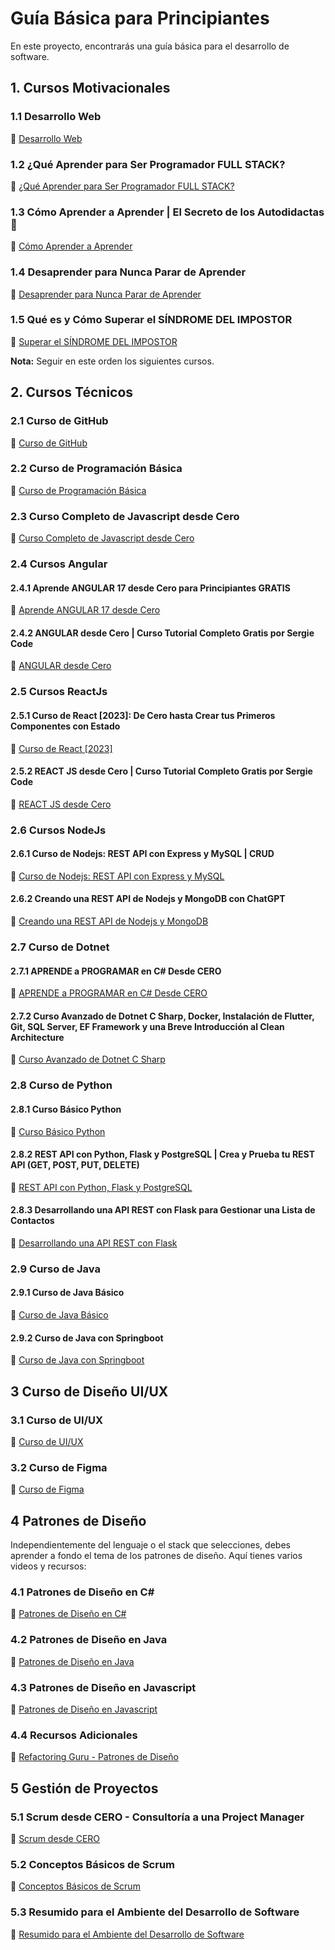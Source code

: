 # Guía Básica para Principiantes

En este proyecto, encontrarás una guía básica para el desarrollo de software.

## 1. Cursos Motivacionales

### 1.1 Desarrollo Web
🔗 [Desarrollo Web](https://youtu.be/ExsGyZDBlJQ)

### 1.2 ¿Qué Aprender para Ser Programador FULL STACK?
🔗 [¿Qué Aprender para Ser Programador FULL STACK?](https://www.youtube.com/watch?v=ePZBgZfoQLE)

### 1.3 Cómo Aprender a Aprender | El Secreto de los Autodidactas 🧠
🔗 [Cómo Aprender a Aprender](https://www.youtube.com/watch?v=jD12EKtDJTU)

### 1.4 Desaprender para Nunca Parar de Aprender
🔗 [Desaprender para Nunca Parar de Aprender](https://www.youtube.com/watch?v=pnYxPfLUQEQ)

### 1.5 Qué es y Cómo Superar el SÍNDROME DEL IMPOSTOR
🔗 [Superar el SÍNDROME DEL IMPOSTOR](https://www.youtube.com/watch?v=ZEyjjcuzkyw)

**Nota:** Seguir en este orden los siguientes cursos.

## 2. Cursos Técnicos

### 2.1 Curso de GitHub
🔗 [Curso de GitHub](https://www.youtube.com/watch?v=VdGzPZ31ts8)

### 2.2 Curso de Programación Básica
🔗 [Curso de Programación Básica](https://platzi.com/cursos/programacion-basica/)

### 2.3 Curso Completo de Javascript desde Cero
🔗 [Curso Completo de Javascript desde Cero](https://www.youtube.com/watch?v=Eh-s-n_6zNQ&list=PLhSj3UTs2_yVC0iaCGf16glrrfXuiSd0G)

### 2.4 Cursos Angular
#### 2.4.1 Aprende ANGULAR 17 desde Cero para Principiantes GRATIS
🔗 [Aprende ANGULAR 17 desde Cero](https://www.youtube.com/watch?v=f7unUpshmpA&pp=ygUNY3Vyc28gYW5ndWxhcg%3D%3D)

#### 2.4.2 ANGULAR desde Cero | Curso Tutorial Completo Gratis por Sergie Code
🔗 [ANGULAR desde Cero](https://www.youtube.com/watch?v=soInCF7nbDw)

### 2.5 Cursos ReactJs
#### 2.5.1 Curso de React [2023]: De Cero hasta Crear tus Primeros Componentes con Estado
🔗 [Curso de React [2023]](https://www.youtube.com/watch?v=7iobxzd_2wY&list=PLUofhDIg_38q4D0xNWp7FEHOTcZhjWJ29)

#### 2.5.2 REACT JS desde Cero | Curso Tutorial Completo Gratis por Sergie Code
🔗 [REACT JS desde Cero](https://www.youtube.com/watch?v=ladwC6Lrs-M)

### 2.6 Cursos NodeJs
#### 2.6.1 Curso de Nodejs: REST API con Express y MySQL | CRUD
🔗 [Curso de Nodejs: REST API con Express y MySQL](https://www.youtube.com/watch?v=F5oOq-FWUl4&list=PLnfMiP0v59hAUA6QJNKBwKJyq5_gFkCYL)

#### 2.6.2 Creando una REST API de Nodejs y MongoDB con ChatGPT
🔗 [Creando una REST API de Nodejs y MongoDB](https://www.youtube.com/watch?v=NJJ6ZDTDseg)

### 2.7 Curso de Dotnet
#### 2.7.1 APRENDE a PROGRAMAR en C# Desde CERO
🔗 [APRENDE a PROGRAMAR en C# Desde CERO](https://www.youtube.com/watch?v=SXO2izdW398&list=PL8gxzfBmzgexdFa0XZZSZZn2Ogx3j-Qd5)

#### 2.7.2 Curso Avanzado de Dotnet C Sharp, Docker, Instalación de Flutter, Git, SQL Server, EF Framework y una Breve Introducción al Clean Architecture
🔗 [Curso Avanzado de Dotnet C Sharp](https://www.youtube.com/playlist?list=PL5oPNTwQiIK2TAUa6j1r_xX3743S8Cclf)

### 2.8 Curso de Python
#### 2.8.1 Curso Básico Python
🔗 [Curso Básico Python](https://www.youtube.com/watch?v=Kp4Mvapo5kc)

#### 2.8.2 REST API con Python, Flask y PostgreSQL | Crea y Prueba tu REST API (GET, POST, PUT, DELETE)
🔗 [REST API con Python, Flask y PostgreSQL](https://www.youtube.com/watch?v=riijt-xcqYI)

#### 2.8.3 Desarrollando una API REST con Flask para Gestionar una Lista de Contactos
🔗 [Desarrollando una API REST con Flask](https://www.youtube.com/watch?v=tcGtwhaRmok)

### 2.9 Curso de Java
#### 2.9.1 Curso de Java Básico
🔗 [Curso de Java Básico](https://www.youtube.com/watch?v=W86KTBSiX2o)

#### 2.9.2 Curso de Java con Springboot
🔗 [Curso de Java con Springboot](https://www.youtube.com/playlist?list=PLCIjncxyvEHbSAhlMhSrMROJtg1s_tlG8)

## 3 Curso de Diseño UI/UX
### 3.1 Curso de UI/UX
🔗 [Curso de UI/UX](https://www.youtube.com/watch?v=9z1IhqGQ--c&list=PL65OIoU7mGjKrKnd7anVKTzN9x8gDbdEU)

### 3.2 Curso de Figma
🔗 [Curso de Figma](https://www.youtube.com/watch?v=_c26Fyi7RFA&list=PLvq-jIkSeTUbpfewvbKLhHctdkgadAy-K)

## 4 Patrones de Diseño

Independientemente del lenguaje o el stack que selecciones, debes aprender a fondo el tema de los patrones de diseño. Aquí tienes varios videos y recursos:

### 4.1 Patrones de Diseño en C#
🔗 [Patrones de Diseño en C#](https://www.youtube.com/watch?v=K902i_tsXl0&list=PLWYKfSbdsjJiiaXNIW1OYhRnStsyGvr6t)

### 4.2 Patrones de Diseño en Java
🔗 [Patrones de Diseño en Java](https://www.youtube.com/playlist?list=PLvimn1Ins-41Uiugt1WbpyFo1XT1WOquL)

### 4.3 Patrones de Diseño en Javascript
🔗 [Patrones de Diseño en Javascript](https://www.youtube.com/playlist?list=PLWYKfSbdsjJiwd7H_eDd9WvyXKF8PRUIS)

### 4.4 Recursos Adicionales
🔗 [Refactoring Guru - Patrones de Diseño](https://refactoring.guru/es/design-patterns)

## 5 Gestión de Proyectos
### 5.1 Scrum desde CERO - Consultoría a una Project Manager
🔗 [Scrum desde CERO](https://www.youtube.com/watch?v=-70UHvAxomA)

### 5.2 Conceptos Básicos de Scrum
🔗 [Conceptos Básicos de Scrum](https://www.youtube.com/playlist?list=PLbVp4-C0tw_0cfL0iybDFuHBTv7wVhdbk)

### 5.3 Resumido para el Ambiente del Desarrollo de Software
🔗 [Resumido para el Ambiente del Desarrollo de Software](https://www.youtube.com/watch?v=XDOayQIuC78)
